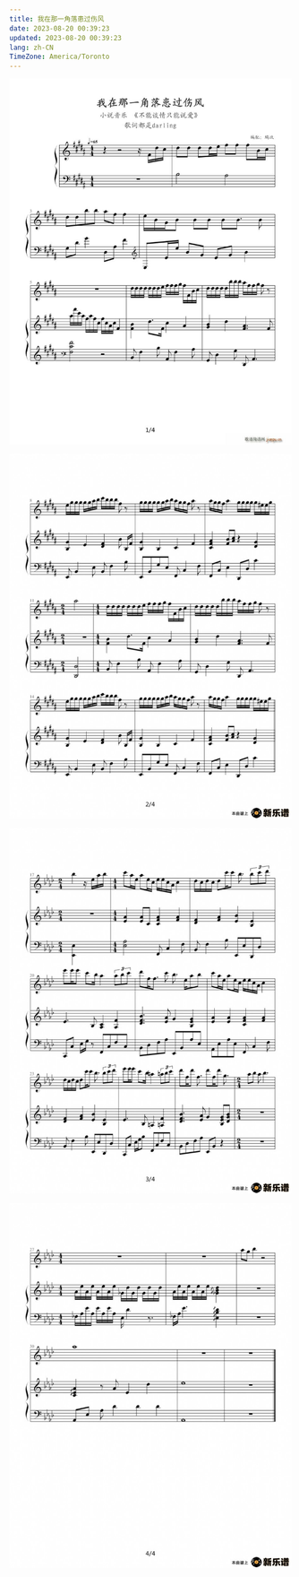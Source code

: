 ```yaml
---
title: 我在那一角落患过伤风
date: 2023-08-20 00:39:23
updated: 2023-08-20 00:39:23
lang: zh-CN
TimeZone: America/Toronto
---
```


![](1.jpg)

![](2-0.9866666666666667x.png)

![](3-0.9866666666666667x.png)

![](4-0.9866666666666667x.png)

<script src="/scripts/image-scale.js"></script>